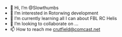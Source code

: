 - 👋 Hi, I’m @Slowthumbs
- 👀 I’m interested in Rotorwing development
- 🌱 I’m currently learning all I can about FBL RC Helis
- 💞️ I’m looking to collaborate on ...
- 📫 How to reach me crutfield@comcast.net

<!---
Slowthumbs/Slowthumbs is a ✨ special ✨ repository because its `README.md` (this file) appears on your GitHub profile.
You can click the Preview link to take a look at your changes.
--->
